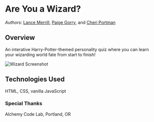 # Are You a Wizard?

_Authors:_ [Lance Merrill](https://github.com/Zilula), [Paige Gorry](), and [Cheri Portman](https://github.com/CheriPortman)

## Overview
An interative Harry-Potter-themed personality quiz where you can learn your wizarding world fate from start to finish!

![Wizard Screenshot](https://res.cloudinary.com/dkrup6iyl/image/upload/v1552802094/Screen_Shot_2019-03-16_at_10.54.02_PM.png)

## Technologies Used
HTML, CSS, vanilla JavaScript

### Special Thanks
Alchemy Code Lab, Portland, OR
